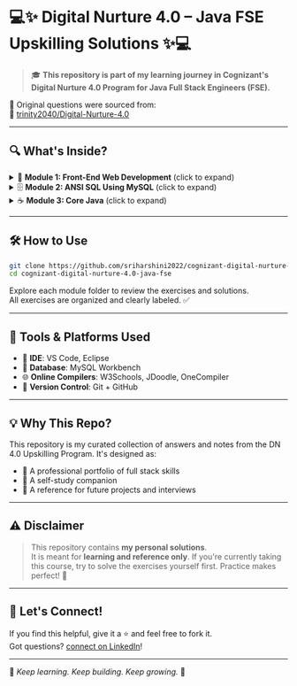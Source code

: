 
# 💻✨ Digital Nurture 4.0 – Java FSE Upskilling Solutions ✨💻

> 🎓 **This repository is part of my learning journey in Cognizant's Digital Nurture 4.0 Program for Java Full Stack Engineers (FSE).**

📌 Original questions were sourced from:  
🔗 [trinity2040/Digital-Nurture-4.0](https://github.com/trinity2040/Digital-Nurture-4.0.git)

---

## 🔍 What's Inside?

<details>
<summary>🧩 <strong>Module 1: Front-End Web Development</strong> (click to expand)</summary>

✔️ HTML5 – Semantic elements, forms, structure  
✔️ CSS3 – Styling, layout, media queries  
✔️ JavaScript – Events, arrays, DOM manipulation  
✔️ Bootstrap 5 – Components, grid system, utilities

📁 Folder: `Module 1/`

</details>

<details>
<summary>🗄️ <strong>Module 2: ANSI SQL Using MySQL</strong> (click to expand)</summary>

✔️ SELECT, WHERE, JOINs  
✔️ GROUP BY, HAVING  
✔️ Subqueries & Constraints  
✔️ DDL & DML operations

📁 Folder: `Module 2/`

</details>

<details>
<summary>☕ <strong>Module 3: Core Java</strong> (click to expand)</summary>

✔️ Java syntax, OOP principles  
✔️ Exception Handling, Collections, Streams  
✔️ Threads, JDBC, Java 17 & 21 Features  
✔️ File Handling, Debugging

📁 Folder: `Module 3/`

</details>

---

## 🛠 How to Use

```bash
git clone https://github.com/sriharshini2022/cognizant-digital-nurture-4.0-java-fse.git
cd cognizant-digital-nurture-4.0-java-fse
```

Explore each module folder to review the exercises and solutions.  
All exercises are organized and clearly labeled. ✅

---

## 🚧 Tools & Platforms Used

- 🔧 **IDE**: VS Code, Eclipse
- 🧮 **Database**: MySQL Workbench
- 🌐 **Online Compilers**: W3Schools, JDoodle, OneCompiler
- 📁 **Version Control**: Git + GitHub

---

## 💡 Why This Repo?

This repository is my curated collection of answers and notes from the DN 4.0 Upskilling Program. It's designed as:
- 💼 A professional portfolio of full stack skills
- 🧠 A self-study companion
- 📘 A reference for future projects and interviews

---

## ⚠️ Disclaimer

> This repository contains **my personal solutions**.  
It is meant for **learning and reference only**. If you're currently taking this course, try to solve the exercises yourself first. Practice makes perfect! 💪

---

## 🙌 Let's Connect!

If you find this helpful, give it a ⭐ and feel free to fork it.  
Got questions? [connect on LinkedIn](www.linkedin.com/in/vallabhajosyula-sri-harshini-a822ab283)!

---

🧠 *Keep learning. Keep building. Keep growing.* 🌱

